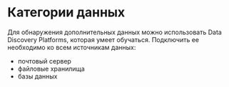 # Категории данных

Для обнаружения дополнительных данных можно использовать Data Discovery Platforms, которая умеет обучаться. Подключить ее необходимо ко всем источникам данных:
- почтовый сервер
- файловые хранилища
- базы данных